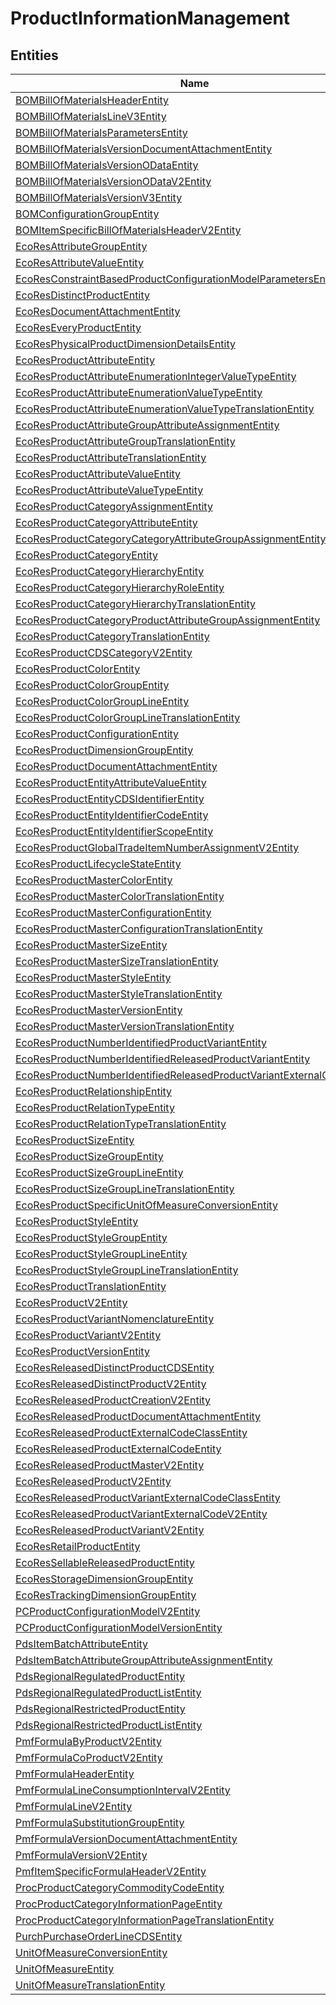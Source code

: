 
# ProductInformationManagement


## Entities

|Name|Description|
|---|---|
|[BOMBillOfMaterialsHeaderEntity](BOMBillOfMaterialsHeaderEntity.cdm.json)||
|[BOMBillOfMaterialsLineV3Entity](BOMBillOfMaterialsLineV3Entity.cdm.json)||
|[BOMBillOfMaterialsParametersEntity](BOMBillOfMaterialsParametersEntity.cdm.json)||
|[BOMBillOfMaterialsVersionDocumentAttachmentEntity](BOMBillOfMaterialsVersionDocumentAttachmentEntity.cdm.json)||
|[BOMBillOfMaterialsVersionODataEntity](BOMBillOfMaterialsVersionODataEntity.cdm.json)||
|[BOMBillOfMaterialsVersionODataV2Entity](BOMBillOfMaterialsVersionODataV2Entity.cdm.json)||
|[BOMBillOfMaterialsVersionV3Entity](BOMBillOfMaterialsVersionV3Entity.cdm.json)||
|[BOMConfigurationGroupEntity](BOMConfigurationGroupEntity.cdm.json)||
|[BOMItemSpecificBillOfMaterialsHeaderV2Entity](BOMItemSpecificBillOfMaterialsHeaderV2Entity.cdm.json)||
|[EcoResAttributeGroupEntity](EcoResAttributeGroupEntity.cdm.json)||
|[EcoResAttributeValueEntity](EcoResAttributeValueEntity.cdm.json)||
|[EcoResConstraintBasedProductConfigurationModelParametersEntity](EcoResConstraintBasedProductConfigurationModelParametersEntity.cdm.json)||
|[EcoResDistinctProductEntity](EcoResDistinctProductEntity.cdm.json)||
|[EcoResDocumentAttachmentEntity](EcoResDocumentAttachmentEntity.cdm.json)||
|[EcoResEveryProductEntity](EcoResEveryProductEntity.cdm.json)||
|[EcoResPhysicalProductDimensionDetailsEntity](EcoResPhysicalProductDimensionDetailsEntity.cdm.json)||
|[EcoResProductAttributeEntity](EcoResProductAttributeEntity.cdm.json)||
|[EcoResProductAttributeEnumerationIntegerValueTypeEntity](EcoResProductAttributeEnumerationIntegerValueTypeEntity.cdm.json)||
|[EcoResProductAttributeEnumerationValueTypeEntity](EcoResProductAttributeEnumerationValueTypeEntity.cdm.json)||
|[EcoResProductAttributeEnumerationValueTypeTranslationEntity](EcoResProductAttributeEnumerationValueTypeTranslationEntity.cdm.json)||
|[EcoResProductAttributeGroupAttributeAssignmentEntity](EcoResProductAttributeGroupAttributeAssignmentEntity.cdm.json)||
|[EcoResProductAttributeGroupTranslationEntity](EcoResProductAttributeGroupTranslationEntity.cdm.json)||
|[EcoResProductAttributeTranslationEntity](EcoResProductAttributeTranslationEntity.cdm.json)||
|[EcoResProductAttributeValueEntity](EcoResProductAttributeValueEntity.cdm.json)||
|[EcoResProductAttributeValueTypeEntity](EcoResProductAttributeValueTypeEntity.cdm.json)||
|[EcoResProductCategoryAssignmentEntity](EcoResProductCategoryAssignmentEntity.cdm.json)||
|[EcoResProductCategoryAttributeEntity](EcoResProductCategoryAttributeEntity.cdm.json)||
|[EcoResProductCategoryCategoryAttributeGroupAssignmentEntity](EcoResProductCategoryCategoryAttributeGroupAssignmentEntity.cdm.json)||
|[EcoResProductCategoryEntity](EcoResProductCategoryEntity.cdm.json)||
|[EcoResProductCategoryHierarchyEntity](EcoResProductCategoryHierarchyEntity.cdm.json)||
|[EcoResProductCategoryHierarchyRoleEntity](EcoResProductCategoryHierarchyRoleEntity.cdm.json)||
|[EcoResProductCategoryHierarchyTranslationEntity](EcoResProductCategoryHierarchyTranslationEntity.cdm.json)||
|[EcoResProductCategoryProductAttributeGroupAssignmentEntity](EcoResProductCategoryProductAttributeGroupAssignmentEntity.cdm.json)||
|[EcoResProductCategoryTranslationEntity](EcoResProductCategoryTranslationEntity.cdm.json)||
|[EcoResProductCDSCategoryV2Entity](EcoResProductCDSCategoryV2Entity.cdm.json)||
|[EcoResProductColorEntity](EcoResProductColorEntity.cdm.json)||
|[EcoResProductColorGroupEntity](EcoResProductColorGroupEntity.cdm.json)||
|[EcoResProductColorGroupLineEntity](EcoResProductColorGroupLineEntity.cdm.json)||
|[EcoResProductColorGroupLineTranslationEntity](EcoResProductColorGroupLineTranslationEntity.cdm.json)||
|[EcoResProductConfigurationEntity](EcoResProductConfigurationEntity.cdm.json)||
|[EcoResProductDimensionGroupEntity](EcoResProductDimensionGroupEntity.cdm.json)||
|[EcoResProductDocumentAttachmentEntity](EcoResProductDocumentAttachmentEntity.cdm.json)||
|[EcoResProductEntityAttributeValueEntity](EcoResProductEntityAttributeValueEntity.cdm.json)||
|[EcoResProductEntityCDSIdentifierEntity](EcoResProductEntityCDSIdentifierEntity.cdm.json)||
|[EcoResProductEntityIdentifierCodeEntity](EcoResProductEntityIdentifierCodeEntity.cdm.json)||
|[EcoResProductEntityIdentifierScopeEntity](EcoResProductEntityIdentifierScopeEntity.cdm.json)||
|[EcoResProductGlobalTradeItemNumberAssignmentV2Entity](EcoResProductGlobalTradeItemNumberAssignmentV2Entity.cdm.json)||
|[EcoResProductLifecycleStateEntity](EcoResProductLifecycleStateEntity.cdm.json)||
|[EcoResProductMasterColorEntity](EcoResProductMasterColorEntity.cdm.json)||
|[EcoResProductMasterColorTranslationEntity](EcoResProductMasterColorTranslationEntity.cdm.json)||
|[EcoResProductMasterConfigurationEntity](EcoResProductMasterConfigurationEntity.cdm.json)||
|[EcoResProductMasterConfigurationTranslationEntity](EcoResProductMasterConfigurationTranslationEntity.cdm.json)||
|[EcoResProductMasterSizeEntity](EcoResProductMasterSizeEntity.cdm.json)||
|[EcoResProductMasterSizeTranslationEntity](EcoResProductMasterSizeTranslationEntity.cdm.json)||
|[EcoResProductMasterStyleEntity](EcoResProductMasterStyleEntity.cdm.json)||
|[EcoResProductMasterStyleTranslationEntity](EcoResProductMasterStyleTranslationEntity.cdm.json)||
|[EcoResProductMasterVersionEntity](EcoResProductMasterVersionEntity.cdm.json)||
|[EcoResProductMasterVersionTranslationEntity](EcoResProductMasterVersionTranslationEntity.cdm.json)||
|[EcoResProductNumberIdentifiedProductVariantEntity](EcoResProductNumberIdentifiedProductVariantEntity.cdm.json)||
|[EcoResProductNumberIdentifiedReleasedProductVariantEntity](EcoResProductNumberIdentifiedReleasedProductVariantEntity.cdm.json)||
|[EcoResProductNumberIdentifiedReleasedProductVariantExternalCodeEntity](EcoResProductNumberIdentifiedReleasedProductVariantExternalCodeEntity.cdm.json)||
|[EcoResProductRelationshipEntity](EcoResProductRelationshipEntity.cdm.json)||
|[EcoResProductRelationTypeEntity](EcoResProductRelationTypeEntity.cdm.json)||
|[EcoResProductRelationTypeTranslationEntity](EcoResProductRelationTypeTranslationEntity.cdm.json)||
|[EcoResProductSizeEntity](EcoResProductSizeEntity.cdm.json)||
|[EcoResProductSizeGroupEntity](EcoResProductSizeGroupEntity.cdm.json)||
|[EcoResProductSizeGroupLineEntity](EcoResProductSizeGroupLineEntity.cdm.json)||
|[EcoResProductSizeGroupLineTranslationEntity](EcoResProductSizeGroupLineTranslationEntity.cdm.json)||
|[EcoResProductSpecificUnitOfMeasureConversionEntity](EcoResProductSpecificUnitOfMeasureConversionEntity.cdm.json)||
|[EcoResProductStyleEntity](EcoResProductStyleEntity.cdm.json)||
|[EcoResProductStyleGroupEntity](EcoResProductStyleGroupEntity.cdm.json)||
|[EcoResProductStyleGroupLineEntity](EcoResProductStyleGroupLineEntity.cdm.json)||
|[EcoResProductStyleGroupLineTranslationEntity](EcoResProductStyleGroupLineTranslationEntity.cdm.json)||
|[EcoResProductTranslationEntity](EcoResProductTranslationEntity.cdm.json)||
|[EcoResProductV2Entity](EcoResProductV2Entity.cdm.json)||
|[EcoResProductVariantNomenclatureEntity](EcoResProductVariantNomenclatureEntity.cdm.json)||
|[EcoResProductVariantV2Entity](EcoResProductVariantV2Entity.cdm.json)||
|[EcoResProductVersionEntity](EcoResProductVersionEntity.cdm.json)||
|[EcoResReleasedDistinctProductCDSEntity](EcoResReleasedDistinctProductCDSEntity.cdm.json)||
|[EcoResReleasedDistinctProductV2Entity](EcoResReleasedDistinctProductV2Entity.cdm.json)||
|[EcoResReleasedProductCreationV2Entity](EcoResReleasedProductCreationV2Entity.cdm.json)||
|[EcoResReleasedProductDocumentAttachmentEntity](EcoResReleasedProductDocumentAttachmentEntity.cdm.json)||
|[EcoResReleasedProductExternalCodeClassEntity](EcoResReleasedProductExternalCodeClassEntity.cdm.json)||
|[EcoResReleasedProductExternalCodeEntity](EcoResReleasedProductExternalCodeEntity.cdm.json)||
|[EcoResReleasedProductMasterV2Entity](EcoResReleasedProductMasterV2Entity.cdm.json)||
|[EcoResReleasedProductV2Entity](EcoResReleasedProductV2Entity.cdm.json)||
|[EcoResReleasedProductVariantExternalCodeClassEntity](EcoResReleasedProductVariantExternalCodeClassEntity.cdm.json)||
|[EcoResReleasedProductVariantExternalCodeV2Entity](EcoResReleasedProductVariantExternalCodeV2Entity.cdm.json)||
|[EcoResReleasedProductVariantV2Entity](EcoResReleasedProductVariantV2Entity.cdm.json)||
|[EcoResRetailProductEntity](EcoResRetailProductEntity.cdm.json)||
|[EcoResSellableReleasedProductEntity](EcoResSellableReleasedProductEntity.cdm.json)||
|[EcoResStorageDimensionGroupEntity](EcoResStorageDimensionGroupEntity.cdm.json)||
|[EcoResTrackingDimensionGroupEntity](EcoResTrackingDimensionGroupEntity.cdm.json)||
|[PCProductConfigurationModelV2Entity](PCProductConfigurationModelV2Entity.cdm.json)||
|[PCProductConfigurationModelVersionEntity](PCProductConfigurationModelVersionEntity.cdm.json)||
|[PdsItemBatchAttributeEntity](PdsItemBatchAttributeEntity.cdm.json)||
|[PdsItemBatchAttributeGroupAttributeAssignmentEntity](PdsItemBatchAttributeGroupAttributeAssignmentEntity.cdm.json)||
|[PdsRegionalRegulatedProductEntity](PdsRegionalRegulatedProductEntity.cdm.json)||
|[PdsRegionalRegulatedProductListEntity](PdsRegionalRegulatedProductListEntity.cdm.json)||
|[PdsRegionalRestrictedProductEntity](PdsRegionalRestrictedProductEntity.cdm.json)||
|[PdsRegionalRestrictedProductListEntity](PdsRegionalRestrictedProductListEntity.cdm.json)||
|[PmfFormulaByProductV2Entity](PmfFormulaByProductV2Entity.cdm.json)||
|[PmfFormulaCoProductV2Entity](PmfFormulaCoProductV2Entity.cdm.json)||
|[PmfFormulaHeaderEntity](PmfFormulaHeaderEntity.cdm.json)||
|[PmfFormulaLineConsumptionIntervalV2Entity](PmfFormulaLineConsumptionIntervalV2Entity.cdm.json)||
|[PmfFormulaLineV2Entity](PmfFormulaLineV2Entity.cdm.json)||
|[PmfFormulaSubstitutionGroupEntity](PmfFormulaSubstitutionGroupEntity.cdm.json)||
|[PmfFormulaVersionDocumentAttachmentEntity](PmfFormulaVersionDocumentAttachmentEntity.cdm.json)||
|[PmfFormulaVersionV2Entity](PmfFormulaVersionV2Entity.cdm.json)||
|[PmfItemSpecificFormulaHeaderV2Entity](PmfItemSpecificFormulaHeaderV2Entity.cdm.json)||
|[ProcProductCategoryCommodityCodeEntity](ProcProductCategoryCommodityCodeEntity.cdm.json)||
|[ProcProductCategoryInformationPageEntity](ProcProductCategoryInformationPageEntity.cdm.json)||
|[ProcProductCategoryInformationPageTranslationEntity](ProcProductCategoryInformationPageTranslationEntity.cdm.json)||
|[PurchPurchaseOrderLineCDSEntity](PurchPurchaseOrderLineCDSEntity.cdm.json)||
|[UnitOfMeasureConversionEntity](UnitOfMeasureConversionEntity.cdm.json)||
|[UnitOfMeasureEntity](UnitOfMeasureEntity.cdm.json)||
|[UnitOfMeasureTranslationEntity](UnitOfMeasureTranslationEntity.cdm.json)||
